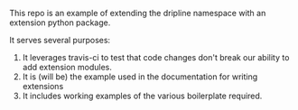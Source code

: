 This repo is an example of extending the dripline namespace with an extension python package.

It serves several purposes:
1. It leverages travis-ci to test that code changes don't break our ability to add extension modules.
2. It is (will be) the example used in the documentation for writing extensions
3. It includes working examples of the various boilerplate required.
